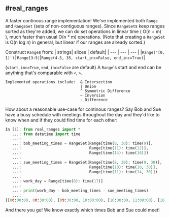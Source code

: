 #real_ranges
------------

A faster continous range implementation! We've implemented both `Range` and `RangeSet` (sets of non-contiguous ranges).
Since `RangeSet`s keep ranges sorted as they're added, we can do set operations in linear time ( O(n + m) ), much faster than usual O(n * m) operations.
(Note that creating a `RangeSet` is O(n log n) in general, but linear if our ranges are already sorted.)

Construct `Range`s from:
| strings| slices | default|
| --- | --- | --- |
|`Range('[0, 1)')`| `Range[3:5]`|`Range(4.5, 35, start_inc=False, end_inc=True)`|

(`start_inc=True`, `end_inc=False` are default)
A `Range`'s start and end can be anything that's comparable with `<`, `>`.
```
Implemented operations include:  & Intersection
                                 | Union
                                 ^ Symmetric Difference
                                 ~ Inversion
                                 - Difference
```

How about a reasonable use-case for continous ranges?  Say Bob and Sue have a busy schedule with meetings throughout
the day and they'd like to know when and if they could find time for each other:

```py
In [1]: from real_ranges import *
   ...: from datetime import time
   ...:
   ...: bob_meeting_times = RangeSet(Range[time(8, 30): time(9)],
   ...:                              Range[time(11): time(12)],
   ...:                              Range[time(14): time(16)])
   ...:
   ...: sue_meeting_times = RangeSet(Range[time(8, 30): time(9, 30)],
   ...:                              Range[time(10): time(10, 30)],
   ...:                              Range[time(11): time(14, 30)])
   ...:
   ...: work_day = Range[time(8): time(17)]
   ...:
   ...: print(work_day - bob_meeting_times - sue_meeting_times)
   ...:
{[08:00:00, 08:30:00), [09:30:00, 10:00:00), [10:30:00, 11:00:00), [16:00:00, 17:00:00)}
```
And there you go!  We know exactly which times Bob and Sue could meet!
